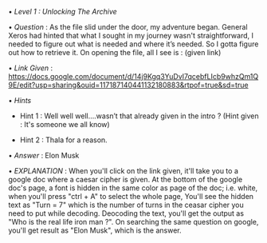 • *Level 1 : Unlocking The Archive*

• *Question* : As the file slid under the door, my adventure began. General Xeros had hinted that what I sought in my journey wasn't straightforward, I needed to figure out what is needed and where it’s needed. So I gotta figure out how to retrieve it. On opening the file, all I see is : (given link)

• *Link Given* : https://docs.google.com/document/d/14j9Kgq3YuDvI7qcebfLIcb9whzQm1Q9E/edit?usp=sharing&ouid=117187140441132180883&rtpof=true&sd=true

• *Hints*

- Hint 1 : Well well well….wasn’t that already given in the intro ? (Hint given : It's someone we all know)

- Hint 2 : Thala for a reason.

• *Answer* : Elon Musk

• *EXPLANATION* : When you'll click on the link given, it'll take you to a google doc where a caesar cipher is given. At the bottom of the google doc's page, a font is hidden in the same color as page of the doc; i.e. white, when you'll press "ctrl + A" to select the whole page, You'll see the hidden text as "Turn = 7" which is the number of turns in the ceasar cipher you need to put while decoding. Deocoding the text, you'll get the output as "Who is the real life iron man ?". On searching the same question on google, you'll get result as "Elon Musk", which is the answer.
